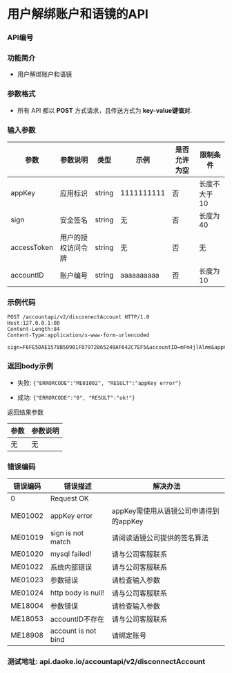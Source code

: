 用户解绑账户和语镜的API
==========================

### API编号

### 功能简介
* 用户解绑账户和语镜

### 参数格式

* 所有 API 都以 **POST** 方式请求，且传送方式为 **key-value键值对**.

### 输入参数


 参数                   |参数说明            |  类型       |   示例             |是否允许为空|  限制条件
------------------------|--------------------|-------------|--------------------|------------|---------------------
 appKey                 | 应用标识           | string      |  1111111111        |否          | 长度不大于10
 sign                   | 安全签名           | string      |  无                |否          | 长度为40
 accessToken    		| 用户的授权访问令牌       | string      | 无         |  否             | 无
 accountID              | 账户编号           | string      |  aaaaaaaaaa        |否          | 长度为10
 

### 示例代码

    POST /accountapi/v2/disconnectAccount HTTP/1.0
    Host:127.0.0.1:80
    Content-Length:84
    Content-Type:application/x-www-form-urlencoded

    sign=F6FE5DAE1578B50901F07972865240AF642C7EF5&accountID=mFm4jlAlmm&appKey=1111111111

### 返回body示例

* 失败: `{"ERRORCODE":"ME01002", "RESULT":"appKey error"}`

* 成功: `{"ERRORCODE":"0", "RESULT":"ok!"}`



 返回结果参数

 参数                   | 参数说明
------------------------|------------------------------------
 无                     | 无


### 错误编码

错误编码    | 错误描述                  | 解决办法
------------|---------------------------|------------------
0           | Request OK                |
ME01002     | appKey error              | appKey需使用从语镜公司申请得到的appKey
ME01019     | sign is not match         | 请阅读语镜公司提供的签名算法
ME01020		|mysql failed!				|请与公司客服联系
ME01022     | 系统内部错误              | 请与公司客服联系
ME01023     | 参数错误                  | 请检查输入参数
ME01024     |http body is null!			|请与公司客服联系
ME18004		|参数错误						|请检查输入参数
ME18053     | accountID不存在           | 请与公司客服联系
ME18908     |account is not bind     |请绑定账号


### 测试地址: api.daoke.io/accountapi/v2/disconnectAccount
